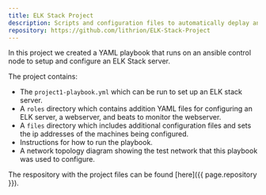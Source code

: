 ```yaml
---
title: ELK Stack Project
description: Scripts and configuration files to automatically deplay an ELK Stack onto a vritual network
repository: https://github.com/lithrion/ELK-Stack-Project
---
```



In this project we created a YAML playbook that runs on an ansible control node to setup and configure an ELK Stack server.

The project contains:
- The `project1-playbook.yml` which can be run to set up an ELK stack server.
- A `roles` directory which contains addition YAML files for configuring an ELK server, a webserver, and beats to monitor the webserver.
- A `files` directory which includes additional configuration files and sets the ip addresses of the machines being configured.
- Instructions for how to run the playbook.
- A network topology diagram showing the test network that this playbook was used to configure.

The respository with the project files can be found [here]({{ page.repository }}).
